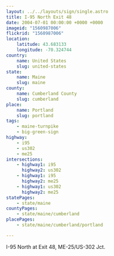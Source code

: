 ```yaml
---
layout: ../../layouts/sign/single.astro
title: I-95 North Exit 48
date: 2004-07-01 00:00:00 +0000 +0000
imageid: "1560987006"
flickrid: "1560987006"
location:
    latitude: 43.683133
    longitude: -70.324744
country:
    name: United States
    slug: united-states
state:
    name: Maine
    slug: maine
county:
    name: Cumberland County
    slug: cumberland
place:
    name: Portland
    slug: portland
tags:
    - maine-turnpike
    - big-green-sign
highway:
    - i95
    - us302
    - me25
intersections:
    - highway1: i95
      highway2: us302
    - highway1: i95
      highway2: me25
    - highway1: us302
      highway2: me25
statePages:
    - state/maine
countyPages:
    - state/maine/cumberland
placePages:
    - state/maine/cumberland/portland

---
```

I-95 North at Exit 48, ME-25/US-302 Jct.